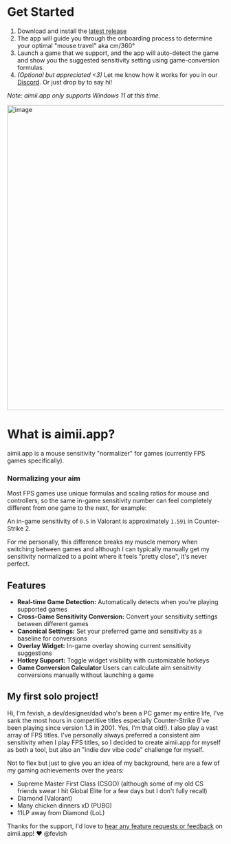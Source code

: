 # Get Started

1. Download and install the [latest release](https://github.com/fevish/aimii/releases/latest)
2. The app will guide you through the onboarding process to determine your optimal "mouse travel" aka cm/360°
3. Launch a game that we support, and the app will auto-detect the game and show you the suggested sensitivity setting using game-conversion formulas.   
4. _(Optional but appreciated <3)_ Let me know how it works for you in our [Discord](https://discord.gg/Nj2Xj3W4eY). Or just drop by to say hi!

*Note: aimii.app only supports Windows 11 at this time.*

<img width="1298" height="710" alt="image" src="https://github.com/user-attachments/assets/a81c3d3f-2d85-48b7-a05f-a57c340893f9" />

# What is aimii.app?

aimii.app is a mouse sensitivity "normalizer" for games (currently FPS games specifically).

### Normalizing your aim
Most FPS games use unique formulas and scaling ratios for mouse and controllers, so the same in-game sensitivity number can feel completely different from one game to the next, for example:

An in-game sensitivity of `0.5` in Valorant is approximately `1.591` in Counter-Strike 2.

For me personally, this difference breaks my muscle memory when switching between games and although I can typically manually get my sensitivity normalized to a point where it feels "pretty close", it's never perfect.

## Features

- **Real-time Game Detection:** Automatically detects when you're playing supported games
- **Cross-Game Sensitivity Conversion:** Convert your sensitivity settings between different games
- **Canonical Settings:** Set your preferred game and sensitivity as a baseline for conversions
- **Overlay Widget:** In-game overlay showing current sensitivity suggestions
- **Hotkey Support:** Toggle widget visibility with customizable hotkeys
- **Game Conversion Calculator** Users can calculate aim sensitivity conversions manually without launching a game

## My first solo project!
Hi, I'm fevish, a dev/designer/dad who's been a PC gamer my entire life, I've sank the most hours in competitive titles especially Counter-Strike (I've been playing since version 1.3 in 2001. Yes, I'm that old!). I also play a vast array of FPS titles. I've personally always preferred a consistent aim sensitivity when I play FPS titles, so I decided to create aimii.app for myself as both a tool, but also an "indie dev vibe code" challenge for myself.

Not to flex but just to give you an idea of my background, here are a few of my gaming achievements over the years:
- Supreme Master First Class (CSGO) (although some of my old CS friends swear I hit Global Elite for a few days but I don't fully recall)
- Diamond (Valorant)
- Many chicken dinners xD (PUBG)
- 11LP away from Diamond (LoL)

Thanks for the support, I'd love to [hear any feature requests or feedback](https://discord.gg/Nj2Xj3W4eY) on aimii.app! ❤️ @fevish
